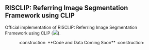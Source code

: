 ## RISCLIP: Referring Image Segmentation Framework using CLIP
Official implementation of RISCLIP: Referring Image Segmentation Framework using CLIP (<a href="https://arxiv.org/abs/2306.08498"><img src="https://img.shields.io/badge/arxiv-2306.08498-b31b1b"></a>).

<p align="center">
  :construction: **Code and Data Coming Soon** :construction:
</p>
